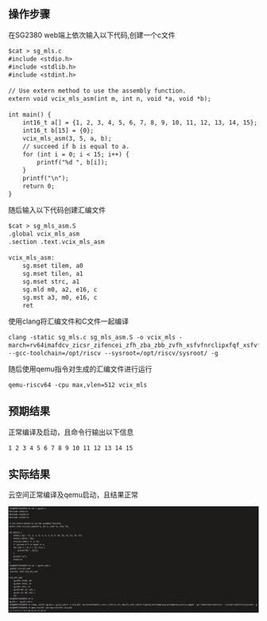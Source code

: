 ##  操作步骤

在SG2380 web端上依次输入以下代码,创建一个c文件

```
$cat > sg_mls.c
#include <stdio.h>
#include <stdlib.h>
#include <stdint.h>

// Use extern method to use the assembly function.
extern void vcix_mls_asm(int m, int n, void *a, void *b);

int main() {
    int16_t a[] = {1, 2, 3, 4, 5, 6, 7, 8, 9, 10, 11, 12, 13, 14, 15};
    int16_t b[15] = {0};
    vcix_mls_asm(3, 5, a, b);
    // succeed if b is equal to a.
    for (int i = 0; i < 15; i++) {
        printf("%d ", b[i]);
    }
    printf("\n");
    return 0;
}
```

随后输入以下代码创建汇编文件

```
$cat > sg_mls_asm.S
.global vcix_mls_asm
.section .text.vcix_mls_asm

vcix_mls_asm:
    sg.mset tilem, a0
    sg.mset tilen, a1
    sg.mset strc, a1
    sg.mld m0, a2, e16, c
    sg.mst a3, m0, e16, c
    ret
```

使用clang将汇编文件和C文件一起编译

```
clang -static sg_mls.c sg_mls_asm.S -o vcix_mls -march=rv64imafdcv_zicsr_zifencei_zfh_zba_zbb_zvfh_xsfvfnrclipxfqf_xsfvfwmaccqqq_xsfvqmaccqoq_xsfvcp_xsgmat --gcc-toolchain=/opt/riscv --sysroot=/opt/riscv/sysroot/ -g
```

随后使用qemu指令对生成的汇编文件进行运行

```
qemu-riscv64 -cpu max,vlen=512 vcix_mls
```

##  预期结果

正常编译及启动，且命令行输出以下信息

```
1 2 3 4 5 6 7 8 9 10 11 12 13 14 15
```

##  实际结果

云空间正常编译及qemu启动，且结果正常

![1](.\image\1.png)